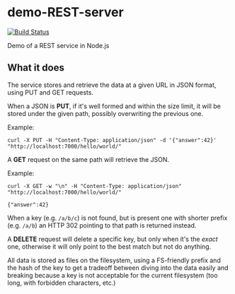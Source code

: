 # demo-REST-server
[![Build Status](https://travis-ci.org/jacopofar/demo-REST-server.svg?branch=master)](https://travis-ci.org/jacopofar/demo-REST-server)

Demo of a REST service in Node.js

What it does
------------
The service stores and retrieve the data at a given URL in JSON format, using PUT and GET requests.

When a JSON is __PUT__, if it's well formed and within the size limit, it will be stored under the given path, possibly overwriting the previous one.

Example:

```
curl -X PUT -H "Content-Type: application/json" -d '{"answer":42}' "http://localhost:7000/hello/world/"
```

A __GET__ request on the same path will retrieve the JSON.

Example:
```
curl -X GET -w "\n" -H "Content-Type: application/json" "http://localhost:7000/hello/world/"

{"answer":42}
```

When a key (e.g. `/a/b/c`) is not found, but is present one with shorter prefix (e.g. `/a/b`) an HTTP 302 pointing to that path is returned instead.


A __DELETE__ request will delete a specific key, but only when it's the _exact_ one, otherwise it will only point to the best match but not do anything.

All data is stored as files on the filesystem, using a FS-friendly prefix and the hash of the key to get a tradeoff between diving into the data easily and breaking because a key is not acceptable for the current filesystem (too long, with forbidden characters, etc.)
